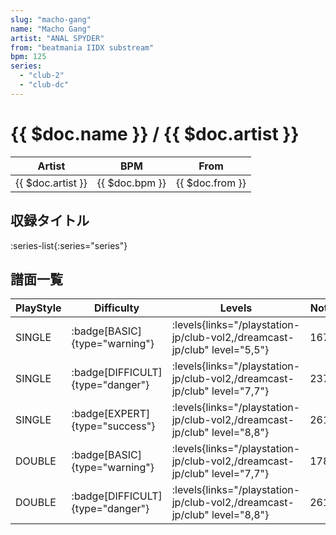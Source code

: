 ```yaml
---
slug: "macho-gang"
name: "Macho Gang"
artist: "ANAL SPYDER"
from: "beatmania IIDX substream"
bpm: 125
series:
  - "club-2"
  - "club-dc"
---
```


# {{ $doc.name }} / {{ $doc.artist }}

|Artist|BPM|From|
|------|---|----|
|{{ $doc.artist }}|{{ $doc.bpm }}|{{ $doc.from }}|

## 収録タイトル

:series-list{:series="series"}

## 譜面一覧

|PlayStyle|Difficulty|Levels|Notes|Movie|
|---------|----------|------|-----|-----|
|SINGLE| :badge[BASIC]{type="warning"}| :levels{links="/playstation-jp/club-vol2,/dreamcast-jp/club" level="5,5"}|167/0||
|SINGLE| :badge[DIFFICULT]{type="danger"}| :levels{links="/playstation-jp/club-vol2,/dreamcast-jp/club" level="7,7"}|237/0||
|SINGLE| :badge[EXPERT]{type="success"}| :levels{links="/playstation-jp/club-vol2,/dreamcast-jp/club" level="8,8"}|261/0||
|DOUBLE| :badge[BASIC]{type="warning"}| :levels{links="/playstation-jp/club-vol2,/dreamcast-jp/club" level="7,7"}|178/0||
|DOUBLE| :badge[DIFFICULT]{type="danger"}| :levels{links="/playstation-jp/club-vol2,/dreamcast-jp/club" level="8,8"}|261/0||
